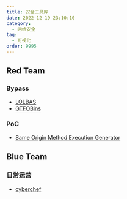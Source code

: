 ```yaml
---
title: 安全工具库
date: 2022-12-19 23:10:10
category:
  - 网络安全
tag:
  - 可视化
order: 9995
---
```


## Red Team
### Bypass
- [LOLBAS](https://lolbas-project.github.io/)
- [GTFOBins](https://gtfobins.github.io/)
### PoC
- [Same Origin Method Execution Generator](https://www.someattack.com/Playground/SOMEGenerator)

## Blue Team
### 日常运营
- [cyberchef](https://cyberchef.org/)